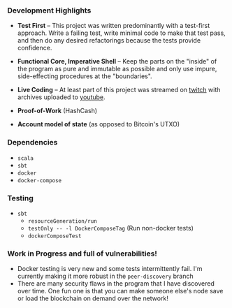 ### Development Highlights

* **Test First** – This project was written predominantly with a test-first approach. Write a failing test, write minimal code to make that test pass, and then do any desired refactorings because the tests provide confidence.

* **Functional Core, Imperative Shell** – Keep the parts on the "inside" of the program as pure and immutable as possible and only use impure, side-effecting procedures at the "boundaries".

* **Live Coding** – At least part of this project was streamed on [twitch](https://www.twitch.tv/rainocodes) with archives uploaded to [youtube](https://www.youtube.com/channel/UCx02LJT0RTblmsGnDoNGxKw).

* **Proof-of-Work** (HashCash)

* **Account model of state** (as opposed to Bitcoin's UTXO)

### Dependencies

* `scala`
* `sbt`
* `docker`
* `docker-compose`

### Testing

* `sbt`
    * `resourceGeneration/run`
    * `testOnly -- -l DockerComposeTag` (Run non-docker tests)
    * `dockerComposeTest`

### Work in Progress and full of vulnerabilities!

* Docker testing is very new and some tests intermittently fail. I'm currently making it more robust in the `peer-discovery` branch
* There are many security flaws in the program that I have discovered over time. One fun one is that you can make someone else's node save or load the blockchain on demand over the network!
